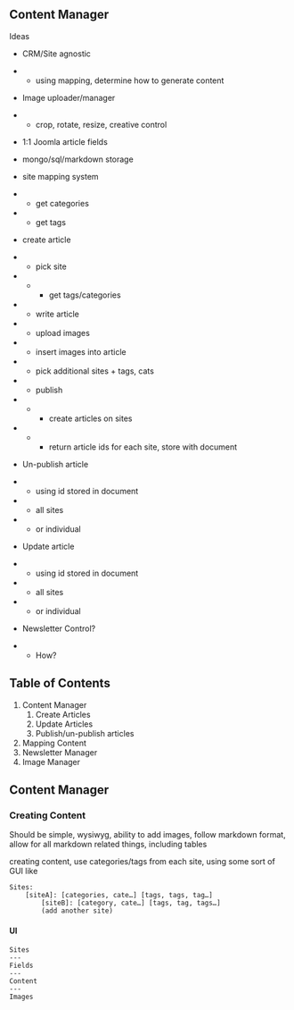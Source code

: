 Content Manager
---------------


Ideas

+ CRM/Site agnostic
+ + using mapping, determine how to generate content

+ Image uploader/manager
+ + crop, rotate, resize, creative control
+ 1:1 Joomla article fields
+ mongo/sql/markdown storage

+ site mapping system
+ + get categories
+ + get tags

+ create article
+ + pick site
+ + + get tags/categories
+ + write article
+ + upload images
+ + insert images into article
+ + pick additional sites + tags, cats
+ + publish
+ + + create articles on sites
+ + + return article ids for each site, store with document

+ Un-publish article
+ + using id stored in document
+ + all sites
+ + or individual

+ Update article
+ + using id stored in document
+ + all sites
+ + or individual

+ Newsletter Control?
+ + How?

## Table of Contents

1. Content Manager
    1. Create Articles
    2. Update Articles
    3. Publish/un-publish articles
2. Mapping Content
3. Newsletter Manager
4. Image Manager

## Content Manager 

###  Creating Content

Should be simple, wysiwyg, ability to add images, follow markdown format, allow for all markdown related things, including tables

creating content, use categories/tags from each site, using some sort of GUI like

```
Sites:  
    [siteA]: [categories, cate…] [tags, tags, tag…]
		[siteB]: [category, cate…] [tags, tag, tags…]
		(add another site)
```

#### UI

```
Sites
---
Fields
---
Content
---
Images
```
